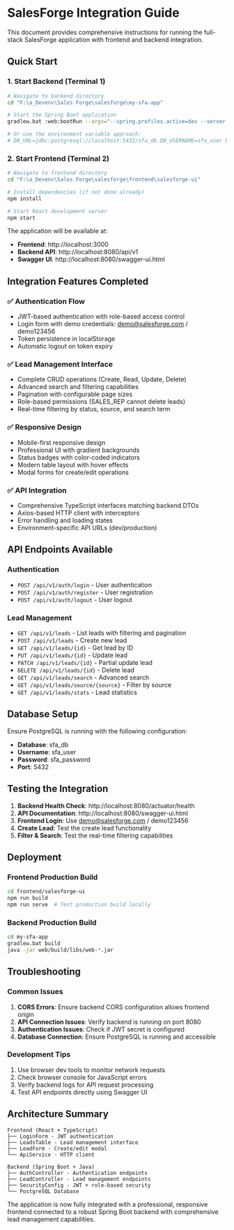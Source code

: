 # SalesForge Integration Guide

This document provides comprehensive instructions for running the full-stack SalesForge application with frontend and backend integration.

## Quick Start

### 1. Start Backend (Terminal 1)

```bash
# Navigate to backend directory
cd "F:\a_Devenv\Sales Forge\salesforge\my-sfa-app"

# Start the Spring Boot application
gradlew.bat :web:bootRun --args="--spring.profiles.active=dev --server.port=8080"

# Or use the environment variable approach:
# DB_URL=jdbc:postgresql://localhost:5432/sfa_db DB_USERNAME=sfa_user DB_PASSWORD=sfa_password SERVER_PORT=8081 gradlew.bat :web:bootRun --args="--spring.profiles.active=dev --server.port=8081"
```

### 2. Start Frontend (Terminal 2)

```bash
# Navigate to frontend directory
cd "F:\a_Devenv\Sales Forge\salesforge\frontend\salesforge-ui"

# Install dependencies (if not done already)
npm install

# Start React development server
npm start
```

The application will be available at:
- **Frontend**: http://localhost:3000
- **Backend API**: http://localhost:8080/api/v1
- **Swagger UI**: http://localhost:8080/swagger-ui.html

## Integration Features Completed

### ✅ Authentication Flow
- JWT-based authentication with role-based access control
- Login form with demo credentials: demo@salesforge.com / demo123456
- Token persistence in localStorage
- Automatic logout on token expiry

### ✅ Lead Management Interface
- Complete CRUD operations (Create, Read, Update, Delete)
- Advanced search and filtering capabilities
- Pagination with configurable page sizes
- Role-based permissions (SALES_REP cannot delete leads)
- Real-time filtering by status, source, and search term

### ✅ Responsive Design
- Mobile-first responsive design
- Professional UI with gradient backgrounds
- Status badges with color-coded indicators
- Modern table layout with hover effects
- Modal forms for create/edit operations

### ✅ API Integration
- Comprehensive TypeScript interfaces matching backend DTOs
- Axios-based HTTP client with interceptors
- Error handling and loading states
- Environment-specific API URLs (dev/production)

## API Endpoints Available

### Authentication
- `POST /api/v1/auth/login` - User authentication
- `POST /api/v1/auth/register` - User registration
- `POST /api/v1/auth/logout` - User logout

### Lead Management
- `GET /api/v1/leads` - List leads with filtering and pagination
- `POST /api/v1/leads` - Create new lead
- `GET /api/v1/leads/{id}` - Get lead by ID
- `PUT /api/v1/leads/{id}` - Update lead
- `PATCH /api/v1/leads/{id}` - Partial update lead
- `DELETE /api/v1/leads/{id}` - Delete lead
- `GET /api/v1/leads/search` - Advanced search
- `GET /api/v1/leads/source/{source}` - Filter by source
- `GET /api/v1/leads/stats` - Lead statistics

## Database Setup

Ensure PostgreSQL is running with the following configuration:
- **Database**: sfa_db
- **Username**: sfa_user
- **Password**: sfa_password
- **Port**: 5432

## Testing the Integration

1. **Backend Health Check**: http://localhost:8080/actuator/health
2. **API Documentation**: http://localhost:8080/swagger-ui.html
3. **Frontend Login**: Use demo@salesforge.com / demo123456
4. **Create Lead**: Test the create lead functionality
5. **Filter & Search**: Test the real-time filtering capabilities

## Deployment

### Frontend Production Build
```bash
cd frontend/salesforge-ui
npm run build
npm run serve  # Test production build locally
```

### Backend Production Build
```bash
cd my-sfa-app
gradlew.bat build
java -jar web/build/libs/web-*.jar
```

## Troubleshooting

### Common Issues

1. **CORS Errors**: Ensure backend CORS configuration allows frontend origin
2. **API Connection Issues**: Verify backend is running on port 8080
3. **Authentication Issues**: Check if JWT secret is configured
4. **Database Connection**: Ensure PostgreSQL is running and accessible

### Development Tips

1. Use browser dev tools to monitor network requests
2. Check browser console for JavaScript errors
3. Verify backend logs for API request processing
4. Test API endpoints directly using Swagger UI

## Architecture Summary

```
Frontend (React + TypeScript)
├── LoginForm - JWT authentication
├── LeadsTable - Lead management interface
├── LeadForm - Create/edit modal
└── ApiService - HTTP client

Backend (Spring Boot + Java)
├── AuthController - Authentication endpoints
├── LeadController - Lead management endpoints
├── SecurityConfig - JWT + role-based security
└── PostgreSQL Database
```

The application is now fully integrated with a professional, responsive frontend connected to a robust Spring Boot backend with comprehensive lead management capabilities.